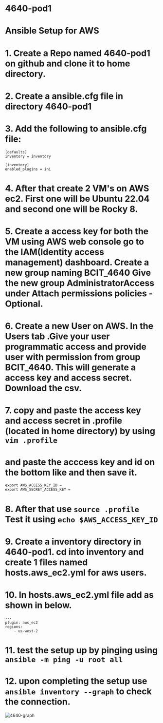 # 4640-pod1
# Ansible Setup for AWS
# 1. Create a Repo named 4640-pod1 on github and clone it to home directory.
# 2. Create a ansible.cfg file in directory 4640-pod1
# 3. Add the following to ansible.cfg file:
```
[defaults]
inventory = inventory

[inventory]
enabled_plugins = ini 
```
# 4. After that create 2 VM's on AWS ec2. First one will be Ubuntu 22.04 and second one will be Rocky 8.
# 5. Create a access key for both the VM using AWS web console go to the IAM(Identity access management) dashboard. Create a new group naming BCIT_4640 Give the new group AdministratorAccess under Attach permissions policies - Optional. 
# 6. Create a new User on AWS. In the Users tab .Give your user programmatic access and provide user with permission from group BCIT_4640. This will generate a access key and access secret. Download the csv. 
# 7. copy and paste the access key and access secret in .profile (located in home directory) by using ```vim .profile ``` 
# and paste the acccess key and id on the bottom like and then save it.  
```
export AWS_ACCESS_KEY_ID = 
export AWS_SECRET_ACCESS_KEY =
```
# 8. After that use ```source .profile ``` Test it using ```echo $AWS_ACCESS_KEY_ID ``` 
# 9. Create a inventory directory in 4640-pod1. cd into inventory and create  1 files named hosts.aws_ec2.yml for aws users. 
# 10. In hosts.aws_ec2.yml file add as shown in below. 
```
---
plugin: aws_ec2
regions:
    - us-west-2
```
# 11. test the setup up by pinging using ``` ansible -m ping -u root all ```
# 12. upon completing the setup use ``` ansible inventory --graph ``` to check the connection. 
![4640-graph](https://user-images.githubusercontent.com/78824700/198678290-173fbc13-137e-4586-9a29-6da7051d5254.JPG)
